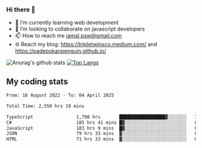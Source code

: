 ### Hi there 👋

<!--
**padepokanpenguin/padepokanpenguin** is a ✨ _special_ ✨ repository because its `README.md` (this file) appears on your GitHub profile.
-->

- 🌱 I’m currently learning  web development
- 👯 I’m looking to collaborate on javascript developers
- 📫 How to reach me jamal.psw@gmail.com
- 🌐 Reach my blog:
   https://tripletwinsco.medium.com/ and
   https://padepokanpenguin.github.io/

![Anurag's github stats](https://github-readme-stats.vercel.app/api?username=padepokanpenguin&count_private=true&disable_animations=false&show_icons=true&theme=default)
[![Top Langs](https://github-readme-stats.vercel.app/api/top-langs/?username=padepokanpenguin&theme=default&layout=compact)](https://github.com/padepokanpenguin)

## My coding stats

<!--START_SECTION:waka-->

```txt
From: 16 August 2022 - To: 04 April 2025

Total Time: 2,550 hrs 19 mins

TypeScript                1,798 hrs       █████████████████▓░░░░░░░   70.50 %
C#                        185 hrs 41 mins █▓░░░░░░░░░░░░░░░░░░░░░░░   07.28 %
JavaScript                183 hrs 9 mins  █▓░░░░░░░░░░░░░░░░░░░░░░░   07.18 %
JSON                      79 hrs 33 mins  ▓░░░░░░░░░░░░░░░░░░░░░░░░   03.12 %
HTML                      71 hrs 33 mins  ▓░░░░░░░░░░░░░░░░░░░░░░░░   02.81 %
```

<!--END_SECTION:waka-->


